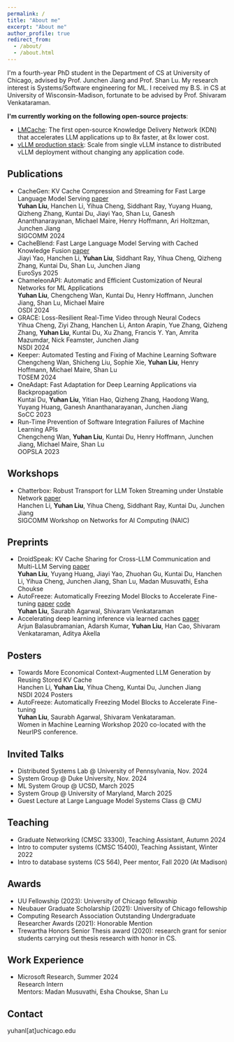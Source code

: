 ```yaml
---
permalink: /
title: "About me"
excerpt: "About me"
author_profile: true
redirect_from: 
  - /about/
  - /about.html
---
```

I'm a fourth-year PhD student in the Department of CS at University of Chicago, advised by Prof. Junchen Jiang and Prof. Shan Lu. My research interest is Systems/Software engineering for ML. 
I received my B.S. in CS at University of Wisconsin-Madison, fortunate to be advised by Prof. Shivaram Venkataraman. 

**I'm currently working on the following open-source projects**:
- [LMCache](https://github.com/LMCache/LMCache): The first open-source Knowledge Delivery Network (KDN) that accelerates LLM applications up to 8x faster, at 8x lower cost.
- [vLLM production stack](https://github.com/vllm-project/production-stack): Scale from single vLLM instance to distributed vLLM deployment without changing any application code.

## Publications
- CacheGen: KV Cache Compression and Streaming for Fast Large Language Model Serving [paper](https://arxiv.org/abs/2310.07240) <br />
**Yuhan Liu**, Hanchen Li, Yihua Cheng, Siddhant Ray, Yuyang Huang, Qizheng Zhang, Kuntai Du, Jiayi Yao,  Shan Lu,  Ganesh Ananthanarayanan, Michael Maire, Henry Hoffmann, Ari Holtzman, Junchen Jiang <br />
SIGCOMM 2024
-  CacheBlend: Fast Large Language Model Serving with Cached Knowledge Fusion [paper](https://arxiv.org/abs/2405.16444) <br />
Jiayi Yao, Hanchen Li, **Yuhan Liu**, Siddhant Ray, Yihua Cheng, Qizheng Zhang, Kuntai Du, Shan Lu, Junchen Jiang <br />
EuroSys 2025
- ChameleonAPI: Automatic and Efficient Customization of Neural Networks for ML Applications <br />
  **Yuhan Liu**, Chengcheng Wan, Kuntai Du, Henry Hoffmann, Junchen Jiang, Shan Lu, Michael Maire <br />
OSDI 2024
- GRACE: Loss-Resilient Real-Time Video through Neural Codecs<br />
Yihua Cheng, Ziyi Zhang, Hanchen Li, Anton Arapin, Yue Zhang, Qizheng Zhang, **Yuhan Liu**, Kuntai Du, Xu Zhang, Francis Y. Yan, Amrita Mazumdar, Nick Feamster, Junchen Jiang<br />
NSDI 2024
- Keeper: Automated Testing and Fixing of Machine Learning Software <br />
Chengcheng Wan, Shicheng Liu, Sophie Xie, **Yuhan Liu**, Henry Hoffmann, Michael Maire, Shan Lu<br />
TOSEM 2024 
- OneAdapt: Fast Adaptation for Deep Learning Applications via Backpropagation<br />
  Kuntai Du, **Yuhan Liu**, Yitian Hao, Qizheng Zhang, Haodong Wang, Yuyang Huang, Ganesh Ananthanarayanan, Junchen Jiang<br />
  SoCC 2023 
- Run-Time Prevention of Software Integration Failures of Machine Learning APIs<br />
Chengcheng Wan, **Yuhan Liu**, Kuntai Du, Henry Hoffmann, Junchen Jiang, Michael Maire, Shan Lu <br />
OOPSLA 2023

## Workshops 
- Chatterbox: Robust Transport for LLM Token Streaming under Unstable Network [paper](https://arxiv.org/abs/2401.12961) <br />
Hanchen Li, **Yuhan Liu**, Yihua Cheng, Siddhant Ray, Kuntai Du, Junchen Jiang <br />
SIGCOMM Workshop on Networks for AI Computing (NAIC)


## Preprints
- DroidSpeak: KV Cache Sharing for Cross-LLM Communication and Multi-LLM Serving [paper](https://arxiv.org/abs/2411.02820) <br />
  **Yuhan Liu**, Yuyang Huang, Jiayi Yao, Zhuohan Gu, Kuntai Du, Hanchen Li, Yihua Cheng, Junchen Jiang, Shan Lu, Madan Musuvathi, Esha Choukse
- AutoFreeze: Automatically Freezing Model Blocks to Accelerate Fine-tuning [paper](https://arxiv.org/abs/2102.01386) [code](https://github.com/YuhanLiu11/AutoFreeze) <br />
  **Yuhan Liu**, Saurabh Agarwal, Shivaram Venkataraman
- Accelerating deep learning inference via learned caches [paper](https://arxiv.org/abs/2101.07344) <br />
Arjun Balasubramanian, Adarsh Kumar, **Yuhan Liu**, Han Cao, Shivaram Venkataraman, Aditya Akella

## Posters 
- Towards More Economical Context-Augmented LLM Generation by Reusing Stored KV Cache <br />
Hanchen Li, **Yuhan Liu**, Yihua Cheng, Kuntai Du, Junchen Jiang <br />
NSDI 2024 Posters
- AutoFreeze: Automatically Freezing Model Blocks to Accelerate Fine-tuning <br />
**Yuhan Liu**, Saurabh Agarwal, Shivaram Venkataraman. <br />
  Women in Machine Learning Workshop 2020 co-located with the NeurIPS conference.

## Invited Talks
- Distributed Systems Lab @ University of Pennsylvania, Nov. 2024
- System Group @ Duke University, Nov. 2024
- ML System Group @ UCSD, March 2025
- System Group @ University of Maryland, March 2025
- Guest Lecture at Large Language Model Systems Class @ CMU

## Teaching
- Graduate Networking (CMSC 33300), Teaching Assistant, Autumn 2024
- Intro to computer systems (CMSC 15400), Teaching Assistant, Winter 2022
- Intro to database systems (CS 564), Peer mentor, Fall 2020 (At Madison)

## Awards
- UU Fellowship (2023): University of Chicago fellowship
- Neubauer Graduate Scholarship (2021): University of Chicago fellowship
- Computing Research Association Outstanding Undergraduate Researcher Awards (2021): Honorable Mention
- Trewartha Honors Senior Thesis award (2020): research grant for senior students carrying out thesis research with honor in CS.

## Work Experience 
- Microsoft Research, Summer 2024 <br />
Research Intern <br/>
Mentors: Madan Musuvathi, Esha Choukse, Shan Lu

## Contact 
yuhanl[at]uchicago.edu
